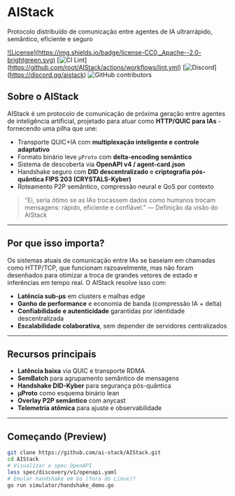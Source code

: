# AIStack
Protocolo distribuído de comunicação entre agentes de IA ultrarrápido,
semântico, eficiente e seguro


[![License](https://img.shields.io/badge/license-CC0,_Apache--2.0-
brightgreen.svg)](LICENSE.md)
[![CI
Lint](https://github.com/root/AIStack/actions/workflows/lint.yml/badge.svg)]
(https://github.com/root/AIStack/actions/workflows/lint.yml)
[![Discord](https://img.shields.io/badge/chat-Discord-blue?logo=discord)]
(https://discord.gg/aistack)
![GitHub contributors](https://img.shields.io/github/contributors/root/AIStack)


## Sobre o AIStack

AIStack é um protocolo de comunicação de próxima geração entre agentes de inteligência artificial, projetado para atuar como **HTTP/QUIC para IAs** - fornecendo uma pilha que une:

- Transporte QUIC+IA com **multiplexação inteligente e controle adaptativo**
- Formato binário leve `µProto` com **delta-encoding semântico**
- Sistema de descoberta via **OpenAPI v4 / agent-card.json**
- Handshake seguro com **DID descentralizado** e **criptografia pós-quântica FIPS 203 (CRYSTALS-Kyber)**
- Roteamento P2P semântico, compressão neural e QoS por contexto

> “Ei, seria ótimo se as IAs trocassem dados como humanos trocam mensagens: rápido,
> eficiente e confiável.”
> — Definição da visão do AIStack

---

## Por que isso importa?

Os sistemas atuais de comunicação entre IAs se baseiam em chamadas como HTTP/TCP, que funcionam razoavelmente, mas não foram desenhados para otimizar a
troca de grandes vetores de estado e inferências em tempo real. O AIStack resolve isso com:

- **Latência sub-µs** em clusters e malhas edge
- **Ganho de performance** e economia de banda (compressão IA + delta)
- **Confiabilidade e autenticidade** garantidas por identidade descentralizada
- **Escalabilidade colaborativa**, sem depender de servidores centralizados

---

## Recursos principais
- **Latência baixa** via QUIC e transporte RDMA
- **SemBatch** para agrupamento semântico de mensagens
- **Handshake DID-Kyber** para segurança pós-quântica
- **µProto** como esquema binário lean
- **Overlay P2P semântico** com anycast 
- **Telemetria atômica** para ajuste e observabilidade 

---

## Começando (Preview)

```bash
git clone https://github.com/ai-stack/AIStack.git
cd AIStack
# Visualizar o spec OpenAPI
less spec/discovery/v1/openapi.yaml
# Emular handshake em Go (fora do Linux)?
go run simulator/handshake_demo.go
